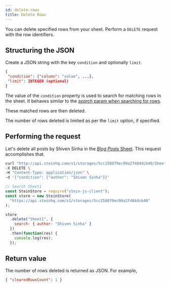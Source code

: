```yaml
---
id: delete-rows
title: Delete Rows
---
```


You can delete specified rows from your sheet. Perform a <span class="bg-accent">`DELETE` request with the row identifiers</span>.

## Structuring the JSON

Create a JSON string with the key `condition` and optionally `limit`.

```json
{
 "condition": {"column": "value", ...},
 "limit": INTEGER (optional)
}
```

The value of the `condition` property is used to search for matching rows in the sheet. It behaves similar to the [_search_ param when searching for rows](search-data.md#structuring-the-_search_-query).

These matched rows are then deleted.

The number of rows deleted is limited as per the `limit` option, if specified.

## Performing the request

Let's delete all posts by Shiven Sinha in the [_Blog Posts_ Sheet](https://docs.google.com/spreadsheets/d/13Bc-RY9pOviWvZ7V7CHvuC8QjCqW73guBPk2WxXT0DM/edit#gid=0). This request accomplishes that.

<!--DOCUSAURUS_CODE_TABS-->
<!--cURL-->

```bash
curl "http://api.steinhq.com/v1/storages/5cc158079ec99a2f484dcb40/Sheet1" \
-X DELETE \
-H "Content-Type: application/json" \
-d '{"condition": {"author": "Shiven Sinha"}}'
```

<!--Node.js-->

```javascript
// Search Sheet1
const SteinStore = require("stein-js-client");
const store = new SteinStore(
  "https://api.steinhq.com/v1/storages/5cc158079ec99a2f484dcb40"
);

store
  .delete("Sheet1", {
    search: { author: "Shiven Sinha" }
  })
  .then(function(res) {
    console.log(res);
  });
```

<!--END_DOCUSAURUS_CODE_TABS-->

## Return value

The number of rows deleted is returned as JSON. For example,

```json
{ "clearedRowsCount": 1 }
```
